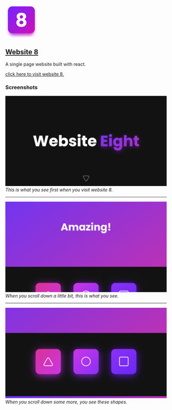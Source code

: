 
<img src="./public/icon-04.png" width="100px" />

## [Website 8](https://nategiraudeau.github.io/website_8/)

A single page website built with react.

[click here to visit website 8.](https://nategiraudeau.github.io/website_8/)

### Screenshots

![Screen shot 1](./screen_shot_1.png)
*This is what you see first when you visit website 8.*

---

![Screen shot 2](./screen_shot_2.png)
*When you scroll down a little bit, this is what you see.*

---

![Screen shot 3](./screen_shot_3.png)
*When you scroll down some more, you see these shapes.*
